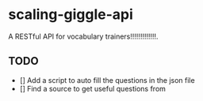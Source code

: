 # scaling-giggle-api

A RESTful API for vocabulary trainers!!!!!!!!!!!!!.

## TODO

- [] Add a script to auto fill the questions in the json file
- [] Find a source to get useful questions from
